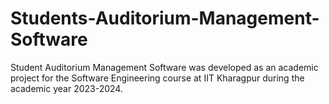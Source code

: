 # Students-Auditorium-Management-Software
Student Auditorium Management Software was developed as an academic project for the Software Engineering course at IIT Kharagpur during the academic year 2023-2024.
